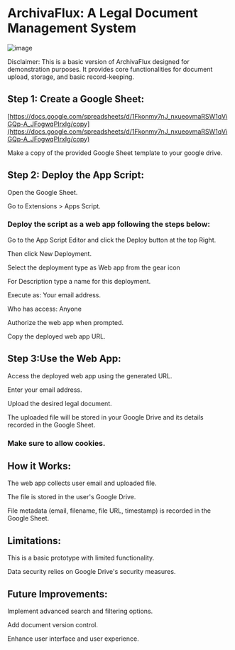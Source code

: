 ﻿# ArchivaFlux: A Legal Document Management System
 ![image](https://github.com/user-attachments/assets/a48a1dbc-322c-4abf-85e7-9a576713134e)

Disclaimer: This is a basic version of ArchivaFlux designed for demonstration purposes. It provides core functionalities for document upload, storage, and basic record-keeping.

## Step 1: Create a Google Sheet:
[https://docs.google.com/spreadsheets/d/1Fkonmy7nJ_nxueovmaRSW1qViGQp-A_JFogwqPIrxIg/copy](https://docs.google.com/spreadsheets/d/1Fkonmy7nJ_nxueovmaRSW1qViGQp-A_JFogwqPIrxIg/copy)

Make a copy of the provided Google Sheet template to your google drive.

## Step 2: Deploy the App Script:
Open the Google Sheet.

Go to Extensions > Apps Script.

### Deploy the script as a web app following the steps below:

Go to the App Script Editor and click the Deploy button at the top Right.

Then click New Deployment.

Select the deployment type as Web app from the gear icon

For Description type a name for this deployment.

Execute as: Your email address.

Who has access: Anyone

Authorize the web app when prompted.

Copy the deployed web app URL.

## Step 3:Use the Web App:
Access the deployed web app using the generated URL.

Enter your email address.

Upload the desired legal document.

The uploaded file will be stored in your Google Drive and its details recorded in the Google Sheet.

### Make sure to allow cookies.

## How it Works:
The web app collects user email and uploaded file.

The file is stored in the user's Google Drive.

File metadata (email, filename, file URL, timestamp) is recorded in the Google Sheet.


## Limitations:
This is a basic prototype with limited functionality.

Data security relies on Google Drive's security measures.

## Future Improvements:
Implement advanced search and filtering options.

Add document version control.

Enhance user interface and user experience.
